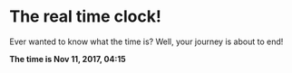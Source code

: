 # The real time clock!

Ever wanted to know what the time is? Well, your journey is about to end!

**The time is Nov 11, 2017, 04:15**